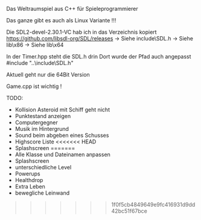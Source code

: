 Das Weltraumspiel aus C++ für Spieleprogrammierer

Das ganze gibt es auch als Linux Variante !!!


Die SDL2-devel-2.30.1-VC hab ich in das Verzeichnis kopiert
https://github.com/libsdl-org/SDL/releases
-> Siehe include\SDL.h
-> Siehe lib\x86
-> Siehe lib\x64

In der Timer.hpp steht die SDL.h drin
Dort wurde der Pfad auch angepasst
#include "..\include\SDL.h"

Aktuell geht nur die 64Bit Version

Game.cpp ist wichtig !

TODO:
- Kollision Asteroid mit Schiff geht nicht
- Punktestand anzeigen
- Computergegner
- Musik im Hintergrund
- Sound beim abgeben eines Schusses
- Highscore Liste
<<<<<<< HEAD
- Splashscreen
=======
- Alle Klasse und Dateinamen anpassen
- Splashscreen
- unterschiedliche Level
- Powerups
- Healthdrop
- Extra Leben
- bewegliche Leinwand

>>>>>>> 1f0f5cb4849649e9fc416931d9dd42bc51f67bce
